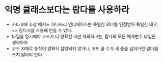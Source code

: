 # 익명 클래스보다는 람다를 사용하라

- 자바 8에 추상 메서드 하나짜리 인터페이스는 특별한 의미를 인정받아 특별한 대우, => 람다식을 사용해 만들 수 있다.
- 타입을 명시해야 코드가 더 명확할 때만 제외하고는, 람다의 모든 매개변수 타입은 생략하자
- 코드 자체로 동작이 명확히 설명되지 않거나, 코드 줄 수가 세 줄을 넘어가면 람다를 쓰지 말아야 한다.

